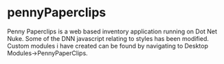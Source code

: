 # pennyPaperclips
Penny Paperclips is a web based inventory application running on Dot Net Nuke. Some of the DNN javascript relating to styles has been modified. Custom modules i have created can be found by navigating to Desktop Modules->PennyPaperClips.
